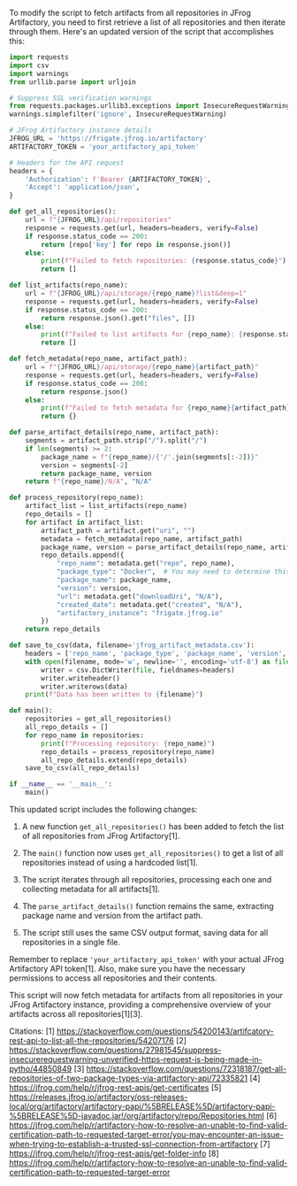 To modify the script to fetch artifacts from all repositories in JFrog Artifactory, you need to first retrieve a list of all repositories and then iterate through them. Here's an updated version of the script that accomplishes this:

```python
import requests
import csv
import warnings
from urllib.parse import urljoin

# Suppress SSL verification warnings
from requests.packages.urllib3.exceptions import InsecureRequestWarning
warnings.simplefilter('ignore', InsecureRequestWarning)

# JFrog Artifactory instance details
JFROG_URL = 'https://frigate.jfrog.io/artifactory'
ARTIFACTORY_TOKEN = 'your_artifactory_api_token'

# Headers for the API request
headers = {
    'Authorization': f'Bearer {ARTIFACTORY_TOKEN}',
    'Accept': 'application/json',
}

def get_all_repositories():
    url = f"{JFROG_URL}/api/repositories"
    response = requests.get(url, headers=headers, verify=False)
    if response.status_code == 200:
        return [repo['key'] for repo in response.json()]
    else:
        print(f"Failed to fetch repositories: {response.status_code}")
        return []

def list_artifacts(repo_name):
    url = f"{JFROG_URL}/api/storage/{repo_name}?list&deep=1"
    response = requests.get(url, headers=headers, verify=False)
    if response.status_code == 200:
        return response.json().get("files", [])
    else:
        print(f"Failed to list artifacts for {repo_name}: {response.status_code}")
        return []

def fetch_metadata(repo_name, artifact_path):
    url = f"{JFROG_URL}/api/storage/{repo_name}{artifact_path}"
    response = requests.get(url, headers=headers, verify=False)
    if response.status_code == 200:
        return response.json()
    else:
        print(f"Failed to fetch metadata for {repo_name}{artifact_path}: {response.status_code}")
        return {}

def parse_artifact_details(repo_name, artifact_path):
    segments = artifact_path.strip("/").split("/")
    if len(segments) >= 2:
        package_name = f"{repo_name}/{'/'.join(segments[:-2])}"
        version = segments[-2]
        return package_name, version
    return f"{repo_name}/N/A", "N/A"

def process_repository(repo_name):
    artifact_list = list_artifacts(repo_name)
    repo_details = []
    for artifact in artifact_list:
        artifact_path = artifact.get("uri", "")
        metadata = fetch_metadata(repo_name, artifact_path)
        package_name, version = parse_artifact_details(repo_name, artifact_path)
        repo_details.append({
            "repo_name": metadata.get("repo", repo_name),
            "package_type": "Docker",  # You may need to determine this dynamically
            "package_name": package_name,
            "version": version,
            "url": metadata.get("downloadUri", "N/A"),
            "created_date": metadata.get("created", "N/A"),
            "artifactory_instance": "frigate.jfrog.io"
        })
    return repo_details

def save_to_csv(data, filename='jfrog_artifact_metadata.csv'):
    headers = ['repo_name', 'package_type', 'package_name', 'version', 'url', 'created_date', 'artifactory_instance']
    with open(filename, mode='w', newline='', encoding='utf-8') as file:
        writer = csv.DictWriter(file, fieldnames=headers)
        writer.writeheader()
        writer.writerows(data)
    print(f"Data has been written to {filename}")

def main():
    repositories = get_all_repositories()
    all_repo_details = []
    for repo_name in repositories:
        print(f"Processing repository: {repo_name}")
        repo_details = process_repository(repo_name)
        all_repo_details.extend(repo_details)
    save_to_csv(all_repo_details)

if __name__ == '__main__':
    main()
```

This updated script includes the following changes:

1. A new function `get_all_repositories()` has been added to fetch the list of all repositories from JFrog Artifactory[1].

2. The `main()` function now uses `get_all_repositories()` to get a list of all repositories instead of using a hardcoded list[1].

3. The script iterates through all repositories, processing each one and collecting metadata for all artifacts[1].

4. The `parse_artifact_details()` function remains the same, extracting package name and version from the artifact path.

5. The script still uses the same CSV output format, saving data for all repositories in a single file.

Remember to replace `'your_artifactory_api_token'` with your actual JFrog Artifactory API token[1]. Also, make sure you have the necessary permissions to access all repositories and their contents.

This script will now fetch metadata for artifacts from all repositories in your JFrog Artifactory instance, providing a comprehensive overview of your artifacts across all repositories[1][3].

Citations:
[1] https://stackoverflow.com/questions/54200143/artifcatory-rest-api-to-list-all-the-repositories/54207176
[2] https://stackoverflow.com/questions/27981545/suppress-insecurerequestwarning-unverified-https-request-is-being-made-in-pytho/44850849
[3] https://stackoverflow.com/questions/72318187/get-all-repositories-of-two-package-types-via-artifactory-api/72335821
[4] https://jfrog.com/help/r/jfrog-rest-apis/get-certificates
[5] https://releases.jfrog.io/artifactory/oss-releases-local/org/artifactory/artifactory-papi/%5BRELEASE%5D/artifactory-papi-%5BRELEASE%5D-javadoc.jar!/org/artifactory/repo/Repositories.html
[6] https://jfrog.com/help/r/artifactory-how-to-resolve-an-unable-to-find-valid-certification-path-to-requested-target-error/you-may-encounter-an-issue-when-trying-to-establish-a-trusted-ssl-connection-from-artifactory
[7] https://jfrog.com/help/r/jfrog-rest-apis/get-folder-info
[8] https://jfrog.com/help/r/artifactory-how-to-resolve-an-unable-to-find-valid-certification-path-to-requested-target-error
